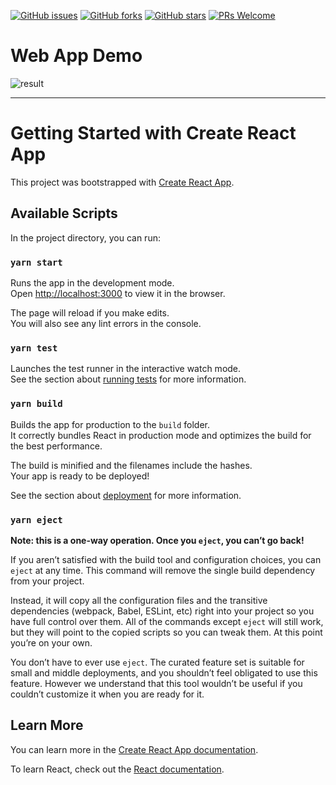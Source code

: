 [![GitHub issues](https://img.shields.io/github/issues/takanassyi/react-and-rekognition.svg)](https://github.com/takanassyi/react-and-rekognition/issues)
[![GitHub forks](https://img.shields.io/github/forks/takanassyi/react-and-rekognition.svg)](https://github.com/takanassyi/react-and-rekognition/network)
[![GitHub stars](https://img.shields.io/github/stars/takanassyi/react-and-rekognition.svg)](https://github.com/takanassyi/react-and-rekognition/stargazers)
[![PRs Welcome](https://img.shields.io/badge/PRs-welcome-brightgreen.svg)](https://github.com/takanassyi/react-and-rekognition/pulls)

# Web App Demo

![result](https://github.com/takanassyi/react-and-rekognition/blob/main/ref/demo.gif)


---

# Getting Started with Create React App

This project was bootstrapped with [Create React App](https://github.com/facebook/create-react-app).

## Available Scripts

In the project directory, you can run:

### `yarn start`

Runs the app in the development mode.\
Open [http://localhost:3000](http://localhost:3000) to view it in the browser.

The page will reload if you make edits.\
You will also see any lint errors in the console.

### `yarn test`

Launches the test runner in the interactive watch mode.\
See the section about [running tests](https://facebook.github.io/create-react-app/docs/running-tests) for more information.

### `yarn build`

Builds the app for production to the `build` folder.\
It correctly bundles React in production mode and optimizes the build for the best performance.

The build is minified and the filenames include the hashes.\
Your app is ready to be deployed!

See the section about [deployment](https://facebook.github.io/create-react-app/docs/deployment) for more information.

### `yarn eject`

**Note: this is a one-way operation. Once you `eject`, you can’t go back!**

If you aren’t satisfied with the build tool and configuration choices, you can `eject` at any time. This command will remove the single build dependency from your project.

Instead, it will copy all the configuration files and the transitive dependencies (webpack, Babel, ESLint, etc) right into your project so you have full control over them. All of the commands except `eject` will still work, but they will point to the copied scripts so you can tweak them. At this point you’re on your own.

You don’t have to ever use `eject`. The curated feature set is suitable for small and middle deployments, and you shouldn’t feel obligated to use this feature. However we understand that this tool wouldn’t be useful if you couldn’t customize it when you are ready for it.

## Learn More

You can learn more in the [Create React App documentation](https://facebook.github.io/create-react-app/docs/getting-started).

To learn React, check out the [React documentation](https://reactjs.org/).
